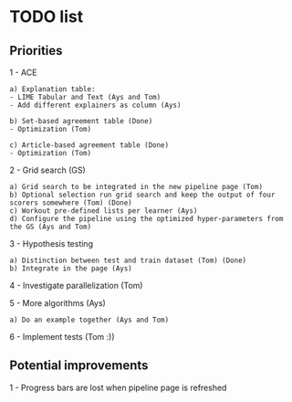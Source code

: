 # TODO list

## Priorities

1 - ACE

    a) Explanation table: 
    - LIME Tabular and Text (Ays and Tom)
    - Add different explainers as column (Ays)
    
    b) Set-based agreement table (Done)
    - Optimization (Tom)
    
    c) Article-based agreement table (Done)
    - Optimization (Tom)
    
2 - Grid search (GS)

    a) Grid search to be integrated in the new pipeline page (Tom)
    b) Optional selection run grid search and keep the output of four scorers somewhere (Tom) (Done)
    c) Workout pre-defined lists per learner (Ays)
    d) Configure the pipeline using the optimized hyper-parameters from the GS (Ays and Tom)
    
3 - Hypothesis testing

    a) Distinction between test and train dataset (Tom) (Done)
    b) Integrate in the page (Ays)
    
4 - Investigate parallelization (Tom)

5 - More algorithms (Ays)

    a) Do an example together (Ays and Tom)

6 - Implement tests (Tom :))
    
## Potential improvements

1 - Progress bars are lost when pipeline page is refreshed
    
